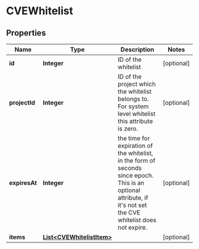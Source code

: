 
# CVEWhitelist

## Properties
Name | Type | Description | Notes
------------ | ------------- | ------------- | -------------
**id** | **Integer** | ID of the whitelist |  [optional]
**projectId** | **Integer** | ID of the project which the whitelist belongs to.  For system level whitelist this attribute is zero. |  [optional]
**expiresAt** | **Integer** | the time for expiration of the whitelist, in the form of seconds since epoch.  This is an optional attribute, if it&#39;s not set the CVE whitelist does not expire. |  [optional]
**items** | [**List&lt;CVEWhitelistItem&gt;**](CVEWhitelistItem.md) |  |  [optional]



